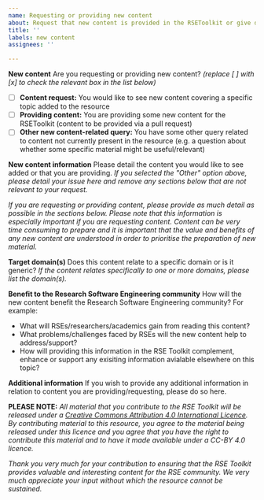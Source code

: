```yaml
---
name: Requesting or providing new content
about: Request that new content is provided in the RSEToolkit or give details of new content you will be providing.
title: ''
labels: new content
assignees: ''

---
```


**New content**
Are you requesting or providing new content? _(replace [ ] with [x] to check the relevant box in the list below)_

- [ ] **Content request:** You would like to see new content covering a specific topic added to the resource
- [ ] **Providing content:** You are providing some new content for the RSEToolkit (content to be provided via a pull request)
- [ ] **Other new content-related query:** You have some other query related to content not currently present in the resource (e.g. a question about whether some specific material might be useful/relevant)

**New content information**
Please detail the content you would like to see added or that you are providing. _If you selected the "Other" option above, please detail your issue here and remove any sections below that are not relevant to your request._

_If you are requesting or providing content, please provide as much detail as possible in the sections below. Please note that this information is especially important if you are requesting content. Content can be very time consuming to prepare and it is important that the value and benefits of any new content are understood in order to prioritise the preparation of new material._

**Target domain(s)**
Does this content relate to a specific domain or is it generic? _If the content relates specifically to one or more domains, please list the domain(s)._

**Benefit to the Research Software Engineering community**
How will the new content benefit the Research Software Engineering community? For example:
 - What will RSEs/researchers/academics gain from reading this content?
 - What problems/challenges faced by RSEs will the new content help to address/support?
 - How will providing this information in the RSE Toolkit complement, enhance or support any exisiting information avialable elsewhere on this topic?

**Additional information**
If you wish to provide any additional information in relation to content you are providing/requesting, please do so here.

**PLEASE NOTE:** _All material that you contribute to the RSE Toolkit will be released under a [Creative Commons Attribution 4.0 International Licence](https://creativecommons.org/licenses/by/4.0/). By contributing material to this resource, you agree to the material being released under this licence and you agree that you have the right to contribute this material and to have it made available under a CC-BY 4.0 licence._


_Thank you very much for your contribution to ensuring that the RSE Toolkit provides valuable and interesting content for the RSE community. We very much appreciate your input without which the resource cannot be sustained._
